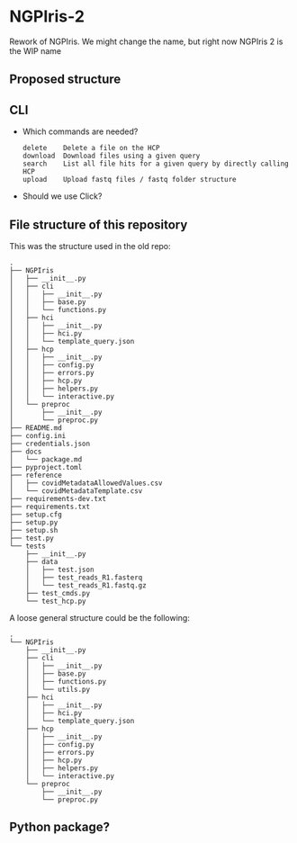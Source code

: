 # NGPIris-2
Rework of NGPIris. We might change the name, but right now NGPIris 2 is the WIP name

## Proposed structure

## CLI
* Which commands are needed?
  ```
  delete    Delete a file on the HCP
  download  Download files using a given query
  search    List all file hits for a given query by directly calling HCP
  upload    Upload fastq files / fastq folder structure
  ```
* Should we use Click?

## File structure of this repository
This was the structure used in the old repo:
```
.
├── NGPIris
│   ├── __init__.py
│   ├── cli
│   │   ├── __init__.py
│   │   ├── base.py
│   │   └── functions.py
│   ├── hci
│   │   ├── __init__.py
│   │   ├── hci.py
│   │   └── template_query.json
│   ├── hcp
│   │   ├── __init__.py
│   │   ├── config.py
│   │   ├── errors.py
│   │   ├── hcp.py
│   │   ├── helpers.py
│   │   └── interactive.py
│   └── preproc
│       ├── __init__.py
│       └── preproc.py
├── README.md
├── config.ini
├── credentials.json
├── docs
│   └── package.md
├── pyproject.toml
├── reference
│   ├── covidMetadataAllowedValues.csv
│   └── covidMetadataTemplate.csv
├── requirements-dev.txt
├── requirements.txt
├── setup.cfg
├── setup.py
├── setup.sh
├── test.py
└── tests
    ├── __init__.py
    ├── data
    │   ├── test.json
    │   ├── test_reads_R1.fasterq
    │   └── test_reads_R1.fastq.gz
    ├── test_cmds.py
    └── test_hcp.py

```

A loose general structure could be the following:
```
.
└── NGPIris
    ├── __init__.py
    ├── cli
    │   ├── __init__.py
    │   ├── base.py
    │   ├── functions.py
    │   └── utils.py
    ├── hci
    │   ├── __init__.py
    │   ├── hci.py
    │   └── template_query.json
    ├── hcp
    │   ├── __init__.py
    │   ├── config.py
    │   ├── errors.py
    │   ├── hcp.py
    │   ├── helpers.py
    │   └── interactive.py
    └── preproc
        ├── __init__.py
        └── preproc.py
```

## Python package?
